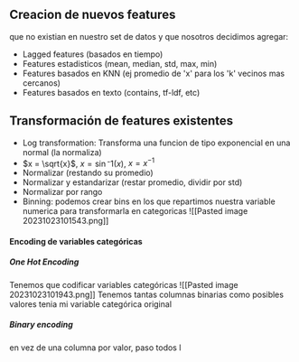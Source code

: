 ## Creacion de nuevos features
que no existian en nuestro set de datos y que nosotros decidimos agregar:
- Lagged features (basados en tiempo)
- Features estadisticos (mean, median, std, max, min)
- Features basados en KNN (ej promedio de 'x' para los 'k' vecinos mas cercanos)
- Features basados en texto (contains, tf-ldf, etc)

## Transformación de features existentes
- Log transformation: Transforma una funcion de tipo exponencial en una normal (la normaliza)
- $x = \sqrt{x}$, $x=\sin⁻1(x)$, $x=x^{-1}$
- Normalizar (restando su promedio)
- Normalizar y estandarizar (restar promedio, dividir por std)
- Normalizar por rango 
- Binning: podemos crear bins en los que repartimos nuestra variable numerica para transformarla en categoricas ![[Pasted image 20231023101543.png]]
#### Encoding de variables categóricas
##### One Hot Encoding
Tenemos que codificar variables categóricas
![[Pasted image 20231023101943.png]]
Tenemos tantas columnas binarias como posibles valores tenia mi variable categórica original

##### Binary encoding
en vez de una columna por valor, paso todos l
